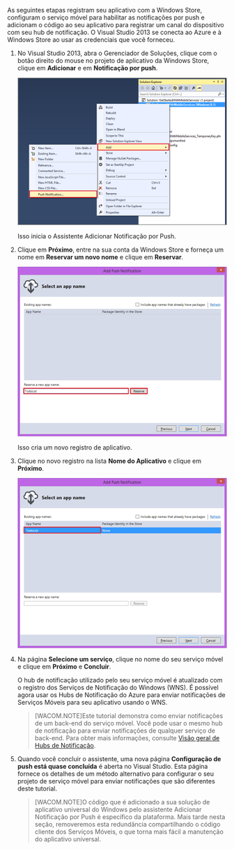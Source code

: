 As seguintes etapas registram seu aplicativo com a Windows Store, configuram o serviço móvel para habilitar as notificações por push e adicionam o código ao seu aplicativo para registrar um canal do dispositivo com seu hub de notificação. O Visual Studio 2013 se conecta ao Azure e à Windows Store ao usar as credenciais que você forneceu.

1.  No Visual Studio 2013, abra o Gerenciador de Soluções, clique com o botão direito do mouse no projeto de aplicativo da Windows Store, clique em **Adicionar** e em **Notificação por push**.

    ![Adicionar o assistente Notificação por Push no Visual Studio 2013][Adicionar o assistente Notificação por Push no Visual Studio 2013]

    Isso inicia o Assistente Adicionar Notificação por Push.

2.  Clique em **Próximo**, entre na sua conta da Windows Store e forneça um nome em **Reservar um novo nome** e clique em **Reservar**.

    ![Selecione o nome do aplicativo no assistente Adicionar Notificação por Push][Selecione o nome do aplicativo no assistente Adicionar Notificação por Push]

    Isso cria um novo registro de aplicativo.

3.  Clique no novo registro na lista **Nome do Aplicativo** e clique em **Próximo**.

    ![mobile-add-push-notifications-vs2013-3][mobile-add-push-notifications-vs2013-3]

4.  Na página **Selecione um serviço**, clique no nome do seu serviço móvel e clique em **Próximo** e **Concluir**.

    O hub de notificação utilizado pelo seu serviço móvel é atualizado com o registro dos Serviços de Notificação do Windows (WNS). É possível agora usar os Hubs de Notificação do Azure para enviar notificações de Serviços Móveis para seu aplicativo usando o WNS.

    > [WACOM.NOTE]Este tutorial demonstra como enviar notificações de um back-end do serviço móvel. Você pode usar o mesmo hub de notificação para enviar notificações de qualquer serviço de back-end. Para obter mais informações, consulte [Visão geral de Hubs de Notificação][Visão geral de Hubs de Notificação].

5.  Quando você concluir o assistente, uma nova página **Configuração de push está quase concluída** é aberta no Visual Studio. Esta página fornece os detalhes de um método alternativo para configurar o seu projeto de serviço móvel para enviar notificações que são diferentes deste tutorial.

    > [WACOM.NOTE]O código que é adicionado a sua solução de aplicativo universal do Windows pelo assistente Adicionar Notificação por Push é específico da plataforma. Mais tarde nesta seção, removeremos esta redundância compartilhando o código cliente dos Serviços Móveis, o que torna mais fácil a manutenção do aplicativo universal.



  [Adicionar o assistente Notificação por Push no Visual Studio 2013]: ../includes/media/mobile-services-create-new-push-vs2013/mobile-add-push-notifications-vs2013.png
  [Selecione o nome do aplicativo no assistente Adicionar Notificação por Push]: ../includes/media/mobile-services-create-new-push-vs2013/mobile-add-push-notifications-vs2013-2.png
  [mobile-add-push-notifications-vs2013-3]: ../includes/media/mobile-services-create-new-push-vs2013/mobile-add-push-notifications-vs2013-3.png
  [Visão geral de Hubs de Notificação]: http://msdn.microsoft.com/pt-br/library/azure/jj927170.aspx
